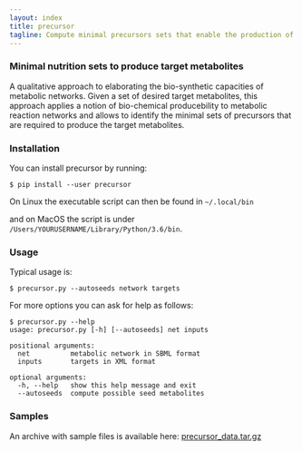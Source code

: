 ```yaml
---
layout: index
title: precursor
tagline: Compute minimal precursors sets that enable the production of target metabolites
---
```


### Minimal nutrition sets to produce target metabolites

A qualitative approach to elaborating the bio-synthetic capacities of metabolic networks. 
Given a set of desired target metabolites, this approach applies a notion of bio-chemical producebility to metabolic reaction networks and allows to identify the minimal sets of precursors that are required to produce the target metabolites.


### Installation 

You can install precursor by running:

	$ pip install --user precursor

On Linux the executable script can then be found in ``~/.local/bin``

and on MacOS the script is under ``/Users/YOURUSERNAME/Library/Python/3.6/bin``.


### Usage

Typical usage is:
	
	$ precursor.py --autoseeds network targets 

For more options you can ask for help as follows:

	$ precursor.py --help
	usage: precursor.py [-h] [--autoseeds] net inputs

	positional arguments:
	  net          metabolic network in SBML format
	  inputs       targets in XML format

	optional arguments:
	  -h, --help   show this help message and exit
	  --autoseeds  compute possible seed metabolites


### Samples

An archive with sample files is available here:
      [precursor_data.tar.gz](http://bioasp.github.io/downloads/samples/precursor_data.tar.gz)
